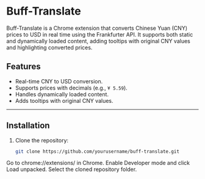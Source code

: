 # Buff-Translate

Buff-Translate is a Chrome extension that converts Chinese Yuan (CNY) prices to USD in real time using the Frankfurter API. It supports both static and dynamically loaded content, adding tooltips with original CNY values and highlighting converted prices.

## Features

- Real-time CNY to USD conversion.
- Supports prices with decimals (e.g., `¥ 5.59`).
- Handles dynamically loaded content.
- Adds tooltips with original CNY values.

---

## Installation

1. Clone the repository:
   ```bash
   git clone https://github.com/yourusername/buff-translate.git
Go to chrome://extensions/ in Chrome.
Enable Developer mode and click Load unpacked.
Select the cloned repository folder.
